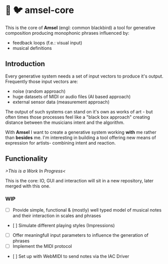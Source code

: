 # :crystal_ball: :bird: amsel-core

This is the core of **Amsel** (engl: common blackbird) a tool for generative composition producing monophonic phrases influenced by:
- feedback loops (f.e.: visual input)
- musical definitions

## Introduction

Every generative system needs a set of input vectors to produce it's output. Frequently those input vectors are:
- noise (random approach)
- huge datasets of MIDI or audio files (AI based approach)
- external sensor data (measurement approach)

The output of such systems can stand on it's own as works of art - but often times those processes feel like a "black box approach" creating
distance between the musicians intent and the algorithm. 

With **Amsel** I want to create a generative system working **with** me rather than **besides** me. I'm interesting in building a tool offering
new means of expression for artists- combining intent and reaction.

## Functionality

*>This is a Work In Progress<*

This is the core: IO, GUI and interaction will sit in a new repository, later merged with this one.

### WIP

- [ ] Provide simple, functional & (mostly) well typed model of musical notes and their interaction in scales and phrases
- [ ] Simulate different playing styles (Impressions)
- [ ] Offer meaningfull input parameters to influence the generation of phrases
- [ ] Implement the MIDI protocol
- [ ] Set up with WebMIDI to send notes via the IAC Driver
